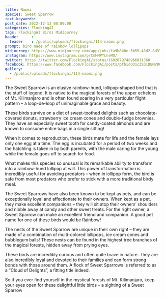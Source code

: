 ```yaml
---
title: Naomi
species: Sweet Sparrow
text-keywords: 
post_date: 2022-12-13 00:00:00
categories: FlockingAI
tags: FlockingAI Birds MidJourney 
header      :
  teaser    : /public/uploads/flockingai/114-naomi.png
prompt: bird made of rainbow lollipops
midjourney: https://www.midjourney.com/app/jobs/fa9b8b0e-5b55-48d2-8d37-1d24c6f12d4c
instagram: https://www.instagram.com/p/CmHMPYLheMO/
twitter: https://twitter.com/FlockingAI/status/1602679748966031360
facebook: https://www.facebook.com/FlockingAI/posts/pfbid031cZSD1DBMV8C7RMp1dLXNsMYrc9ieYqe732bRVh6YeqHCdjgPQxYKNJL8f9MNYW6l
gallery: 
  - /public/uploads/flockingai/114-naomi.png
---
```



The Sweet Sparrow is an elusive rainbow-hued, lollipop-shaped bird that is the stuff of legend. It is native to the magical forests of the upper echelons of Mt. Kilimanjaro and is often found soaring in a very particular flight pattern – a loop-de-loop of unimaginable grace and beauty.

These birds survive on a diet of sweet-toothed delights such as chocolate-covered donuts, strawberry ice cream cones and double-fudge brownies. They have an especially sweet tooth for candy-coated almonds and are known to consume entire bags in a single sitting!

When it comes to reproduction, these birds mate for life and the female lays only one egg at a time. The egg is incubated for a period of two weeks and the hatchling is taken in by both parents, with the male caring for the young while the female goes off to search for food.

What makes this species so unusual is its remarkable ability to transform into a rainbow-hued lollipop at will. This power of transformation is incredibly useful for avoiding predators – when in lollipop form, the bird is safe from most predators who prefer to stick with a more traditional birdy meal.

The Sweet Sparrows have also been known to be kept as pets, and can be exceptionally loyal and affectionate to their owners. When kept as a pet, they make excellent companions – they will sit atop their owners’ shoulders and nibble away at candy and other sweet treats. For the right owner, a Sweet Sparrow can make an excellent friend and companion. A good pet name for one of these birds would be Rainbow!

The nests of the Sweet Sparrow are unique in their own right – they are made of a combination of multi-colored lollipops, ice cream cones and bubblegum balls! These nests can be found in the highest tree branches of the magical forests, hidden away from prying eyes.

These birds are incredibly curious and often quite brave in nature. They are also incredibly loyal and devoted to their families and can form strong bonds with those around them. A flock of Sweet Sparrows is referred to as a “Cloud of Delights”, a fitting title indeed.

So if you ever find yourself in the mystical forests of Mt. Kilimanjaro, keep your eyes open for these delightful little birds – a sighting of a Sweet Sparrow
